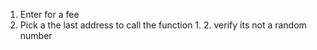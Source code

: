 1. Enter for a fee
2. Pick a the last address to call the function
    1.
    2. verify its not a random number